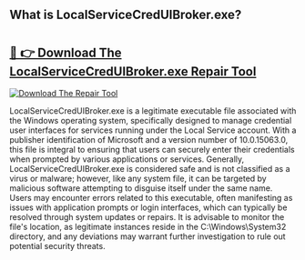 ## What is LocalServiceCredUIBroker.exe? 

# <h2><a href="https://exedetect.com/download.php?LocalServiceCredUIBroker.exe">🔗 👉 Download The LocalServiceCredUIBroker.exe Repair Tool</a></h2>

[![Download The Repair Tool](https://exedetect.com/download-button.jpg)](https://exedetect.com/download.php?LocalServiceCredUIBroker.exe)

LocalServiceCredUIBroker.exe is a legitimate executable file associated with the Windows operating system, specifically designed to manage credential user interfaces for services running under the Local Service account. With a publisher identification of Microsoft and a version number of 10.0.15063.0, this file is integral to ensuring that users can securely enter their credentials when prompted by various applications or services. Generally, LocalServiceCredUIBroker.exe is considered safe and is not classified as a virus or malware; however, like any system file, it can be targeted by malicious software attempting to disguise itself under the same name. Users may encounter errors related to this executable, often manifesting as issues with application prompts or login interfaces, which can typically be resolved through system updates or repairs. It is advisable to monitor the file's location, as legitimate instances reside in the C:\Windows\System32 directory, and any deviations may warrant further investigation to rule out potential security threats.